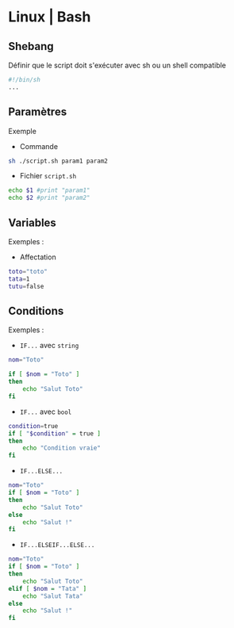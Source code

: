 # Linux | Bash

## Shebang

Définir que le script doit s'exécuter avec sh ou un shell compatible

```bash
#!/bin/sh
...
```

## Paramètres

Exemple

* Commande

```bash
sh ./script.sh param1 param2
```

* Fichier `script.sh`

```bash
echo $1 #print "param1"
echo $2 #print "param2"
```

## Variables

Exemples :

* Affectation

```bash
toto="toto"
tata=1
tutu=false
```

## Conditions

Exemples :

* `IF...` avec `string`

```bash
nom="Toto"

if [ $nom = "Toto" ]
then
    echo "Salut Toto"
fi
```

* `IF...` avec `bool`

```bash
condition=true
if [ "$condition" = true ]
then
    echo "Condition vraie"
fi
```

* `IF...ELSE...`

```bash
nom="Toto"
if [ $nom = "Toto" ]
then
    echo "Salut Toto"
else
    echo "Salut !"
fi
```

* `IF...ELSEIF...ELSE...`

```bash
nom="Toto"
if [ $nom = "Toto" ]
then
    echo "Salut Toto"
elif [ $nom = "Tata" ]
    echo "Salut Tata"
else
    echo "Salut !"
fi
```

